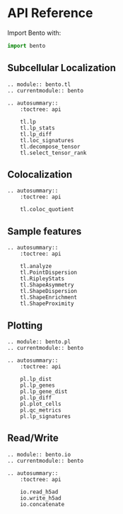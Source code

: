 
# API Reference
 
Import Bento with:

```python
import bento
```

## Subcellular Localization

```{eval-rst}
.. module:: bento.tl
.. currentmodule:: bento

.. autosummary::
    :toctree: api
    
    tl.lp
    tl.lp_stats
    tl.lp_diff
    tl.loc_signatures
    tl.decompose_tensor
    tl.select_tensor_rank   
```

## Colocalization

```{eval-rst}
.. autosummary::
    :toctree: api
    
    tl.coloc_quotient
```

## Sample features

```{eval-rst}
.. autosummary::
    :toctree: api

    tl.analyze
    tl.PointDispersion
    tl.RipleyStats
    tl.ShapeAsymmetry
    tl.ShapeDispersion
    tl.ShapeEnrichment
    tl.ShapeProximity    
```

## Plotting

```{eval-rst}
.. module:: bento.pl
.. currentmodule:: bento

.. autosummary::
    :toctree: api

    pl.lp_dist
    pl.lp_genes
    pl.lp_gene_dist
    pl.lp_diff
    pl.plot_cells
    pl.qc_metrics
    pl.lp_signatures

```


## Read/Write

```{eval-rst}
.. module:: bento.io
.. currentmodule:: bento

.. autosummary::
    :toctree: api
    
    io.read_h5ad
    io.write_h5ad
    io.concatenate
```